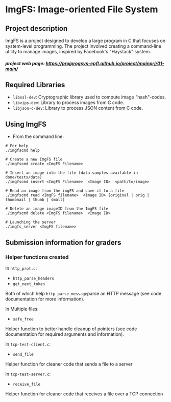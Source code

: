 # ImgFS: Image-oriented File System
## Project description
ImgFS is a project designed to develop a large program in C that focuses on system-level programming. The project involved creating a command-line utility to manage images, inspired by Facebook's "Haystack" system.

##### project web page: https://projprogsys-epfl.github.io/project/mainprj/01-main/
## Required Libraries

- `libssl-dev`: Cryptographic library used to compute image "hash"-codes.
- `libvips-dev`: Library to process images from C code.
- `libjson-c-dev`: Library to process JSON content from C code.
## Using ImgFS
- From the command line:
```
# For help
./imgfscmd help

# Create a new ImgFS file
./imgfscmd create <ImgFS Filename> 

# Insert an image into the file (data samples available in done/tests/data)
./imgfscmd insert <ImgFS Filename>  <Image ID>  <path/to/image>

# Read an image from the imgFS and save it to a file
./imgfscmd read <ImgFS filename>  <Image ID> [original | orig | thumbnail | thumb | small]

# Delete an image imageID from the ImgFS file
./imgfscmd delete <ImgFS filename>  <Image ID>

# Launching the server 
./imgfs_server <ImgFS filename>
```
## Submission information for graders
### Helper functions created
In `http_prot.c`:
- `http_parse_headers`
- `get_next_token`

Both of which help `http_parse_message`parse an HTTP message (see code documentation for more information). 

In Multiple files:
- `safe_free`

Helper function to better handle cleanup of pointers (see code documentation for required arguments and information).

In `tcp-test-client.c`:
- `send_file`

Helper function for cleaner code that sends a file to a server 

In `tcp-test-server.c`:
- `receive_file`

Helper function for cleaner code that receives a file over a TCP connection




